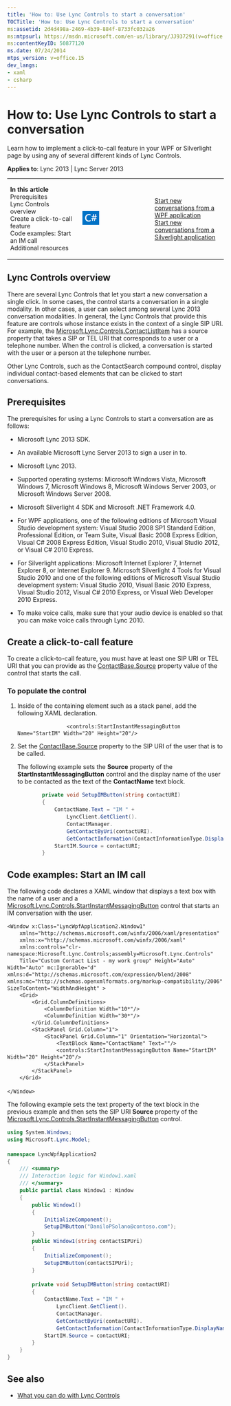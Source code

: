 ```yaml
---
title: 'How to: Use Lync Controls to start a conversation'
TOCTitle: 'How to: Use Lync Controls to start a conversation'
ms:assetid: 2d4d498a-2469-4b39-884f-8733fc032a26
ms:mtpsurl: https://msdn.microsoft.com/en-us/library/JJ937291(v=office.15)
ms:contentKeyID: 50877120
ms.date: 07/24/2014
mtps_version: v=office.15
dev_langs:
- xaml
- csharp
---
```


# How to: Use Lync Controls to start a conversation

Learn how to implement a click-to-call feature in your WPF or Silverlight page by using any of several different kinds of Lync Controls.



**Applies to**: Lync 2013 | Lync Server 2013

<table>
<colgroup>
<col style="width: 33%" />
<col style="width: 33%" />
<col style="width: 33%" />
</colgroup>
<tbody>
<tr class="odd">
<td><p><strong>In this article</strong><br />
Prerequisites<br />
Lync Controls overview<br />
Create a click-to-call feature<br />
Code examples: Start an IM call<br />
Additional resources</p></td>
<td><p><img src="images/JJ933112.mod_icon_CodeGallery(Office.15).png" title="Code samples" alt="Code samples" /></p></td>
<td><p><a href="http://code.msdn.microsoft.com/lync-2013-start-new-9d1d6e20">Start new conversations from a WPF application</a><br />
<a href="http://code.msdn.microsoft.com/lync-2013-start-new-6e1ca269">Start new conversations from a Silverlight application</a></p></td>
</tr>
</tbody>
</table>

## Lync Controls overview

There are several Lync Controls that let you start a new conversation a single click. In some cases, the control starts a conversation in a single modality. In other cases, a user can select among several Lync 2013 conversation modalities. In general, the Lync Controls that provide this feature are controls whose instance exists in the context of a single SIP URI. For example, the [Microsoft.Lync.Controls.ContactListItem](https://msdn.microsoft.com/en-us/library/hh363984\(v=office.15\)) has a source property that takes a SIP or TEL URI that corresponds to a user or a telephone number. When the control is clicked, a conversation is started with the user or a person at the telephone number.

Other Lync Controls, such as the ContactSearch compound control, display individual contact-based elements that can be clicked to start conversations.

## Prerequisites

The prerequisites for using a Lync Controls to start a conversation are as follows:

  - Microsoft Lync 2013 SDK.

  - An available Microsoft Lync Server 2013 to sign a user in to.

  - Microsoft Lync 2013.

  - Supported operating systems: Microsoft Windows Vista, Microsoft Windows 7, Microsoft Windows 8, Microsoft Windows Server 2003, or Microsoft Windows Server 2008.

  - Microsoft Silverlight 4 SDK and Microsoft .NET Framework 4.0.

  - For WPF applications, one of the following editions of Microsoft Visual Studio development system: Visual Studio 2008 SP1 Standard Edition, Professional Edition, or Team Suite, Visual Basic 2008 Express Edition, Visual C\# 2008 Express Edition, Visual Studio 2010, Visual Studio 2012, or Visual C\# 2010 Express.

  - For Silverlight applications: Microsoft Internet Explorer 7, Internet Explorer 8, or Internet Explorer 9. Microsoft Silverlight 4 Tools for Visual Studio 2010 and one of the following editions of Microsoft Visual Studio development system: Visual Studio 2010, Visual Basic 2010 Express, Visual Studio 2012, Visual C\# 2010 Express, or Visual Web Developer 2010 Express.

  - To make voice calls, make sure that your audio device is enabled so that you can make voice calls through Lync 2010.

## Create a click-to-call feature

To create a click-to-call feature, you must have at least one SIP URI or TEL URI that you can provide as the [ContactBase.Source](https://msdn.microsoft.com/en-us/library/hh363511\(v=office.15\)) property value of the control that starts the call.

### To populate the control

1.  Inside of the containing element such as a stack panel, add the following XAML declaration.
    
    ```xaml
                    <controls:StartInstantMessagingButton Name="StartIM" Width="20" Height="20"/>
    ```

2.  Set the [ContactBase.Source](https://msdn.microsoft.com/en-us/library/hh363511\(v=office.15\)) property to the SIP URI of the user that is to be called.
    
    The following example sets the **Source** property of the **StartInstantMessagingButton** control and the display name of the user to be contacted as the text of the **ContactName** text block.
    
    ```csharp
            private void SetupIMButton(string contactURI)
            {
                ContactName.Text = "IM " + 
                    LyncClient.GetClient().
                    ContactManager.
                    GetContactByUri(contactURI).
                    GetContactInformation(ContactInformationType.DisplayName).ToString() + " " ;
                StartIM.Source = contactURI;
            }
    ```

## Code examples: Start an IM call

The following code declares a XAML window that displays a text box with the name of a user and a [Microsoft.Lync.Controls.StartInstantMessagingButton](https://msdn.microsoft.com/en-us/library/hh379340\(v=office.15\)) control that starts an IM conversation with the user.

    <Window x:Class="LyncWpfApplication2.Window1"
        xmlns="http://schemas.microsoft.com/winfx/2006/xaml/presentation"
        xmlns:x="http://schemas.microsoft.com/winfx/2006/xaml"
        xmlns:controls="clr-namespace:Microsoft.Lync.Controls;assembly=Microsoft.Lync.Controls"
        Title="Custom Contact List - my work group" Height="Auto" Width="Auto" mc:Ignorable="d" xmlns:d="http://schemas.microsoft.com/expression/blend/2008" xmlns:mc="http://schemas.openxmlformats.org/markup-compatibility/2006" SizeToContent="WidthAndHeight" >
        <Grid>
            <Grid.ColumnDefinitions>
                <ColumnDefinition Width="10*"/>
                <ColumnDefinition Width="30*"/>
            </Grid.ColumnDefinitions>
            <StackPanel Grid.Column="1">
                <StackPanel Grid.Column="1" Orientation="Horizontal">
                    <TextBlock Name="ContactName" Text=""/>
                    <controls:StartInstantMessagingButton Name="StartIM" Width="20" Height="20"/>
                </StackPanel>
            </StackPanel>
        </Grid>
    
    </Window>

The following example sets the text property of the text block in the previous example and then sets the SIP URI **Source** property of the [Microsoft.Lync.Controls.StartInstantMessagingButton](https://msdn.microsoft.com/en-us/library/hh379340\(v=office.15\)) control.

```csharp
using System.Windows;
using Microsoft.Lync.Model;

namespace LyncWpfApplication2
{
    /// <summary>
    /// Interaction logic for Window1.xaml
    /// </summary>
    public partial class Window1 : Window
    {
        public Window1()
        {
            InitializeComponent();
            SetupIMButton("DaniloPSolano@contoso.com");
        }
        public Window1(string contactSIPUri)
        {
            InitializeComponent();
            SetupIMButton(contactSIPUri);
        }

        private void SetupIMButton(string contactURI)
        {
            ContactName.Text = "IM " + 
                LyncClient.GetClient().
                ContactManager.
                GetContactByUri(contactURI).
                GetContactInformation(ContactInformationType.DisplayName).ToString() + " " ;
            StartIM.Source = contactURI;
        }
    }
}
```

## See also

  - [What you can do with Lync Controls](what-you-can-do-with-lync-controls.md)

